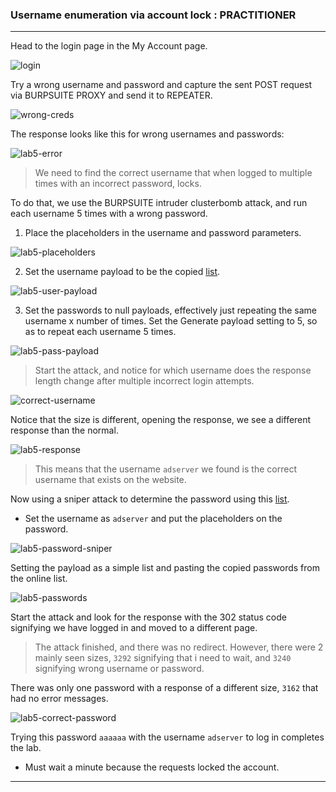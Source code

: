 ### Username enumeration via account lock : PRACTITIONER

---

Head to the login page in the My Account page.

![login](./screenshots/login.png)

Try a wrong username and password and capture the sent POST request via BURPSUITE PROXY and send it to REPEATER.

![wrong-creds](./screenshots/wrong-creds.png)


The response looks like this for wrong usernames and passwords:


![lab5-error](./screenshots/lab2-error.png)

> We need to find the correct username that when logged to multiple times with an incorrect password, locks.

To do that, we use the BURPSUITE intruder clusterbomb attack, and run each username 5 times with a wrong password.

1. Place the placeholders in the username and password parameters.

![lab5-placeholders](./screenshots/lab5-placeholders.png)

2. Set the username payload to be the copied [list](https://portswigger.net/web-security/authentication/auth-lab-usernames).

![lab5-user-payload](./screenshots/lab4-user-payload.png)

3. Set the passwords to null payloads, effectively just repeating the same username x number of times. Set the Generate payload setting to 5, so as to repeat each username 5 times.

![lab5-pass-payload](./screenshots/lab5-pass-payload.png)

> Start the attack, and notice for which username does the response length change after multiple incorrect login attempts.

![correct-username](./screenshots/lab5-correct-user.png)

Notice that the size is different, opening the response, we see a different response than the normal.

![lab5-response](./screenshots/lab5-response.png)

> This means that the username `adserver` we found is the correct username that exists on the website.

Now using a sniper attack to determine the password using this [list](https://portswigger.net/web-security/authentication/auth-lab-passwords).
- Set the username as `adserver` and put the placeholders on the password.

![lab5-password-sniper](./screenshots/lab5-pass-sniper.png)

Setting the payload as a simple list and pasting the copied passwords from the online list.

![lab5-passwords](./screenshots/lab5-password-payload.png)

Start the attack and look for the response with the 302 status code signifying we have logged in and moved to a different page.

> The attack finished, and there was no redirect. However, there were 2 mainly seen sizes, `3292` signifying that i need to wait, and `3240` signifying wrong username or password.

There was only one password with a response of a different size, `3162` that had no error messages.

![lab5-correct-password](./screenshots/lab5-correct-password.png)

Trying this password `aaaaaa` with the username `adserver` to log in completes the lab.
- Must wait a minute because the requests locked the account.

---
